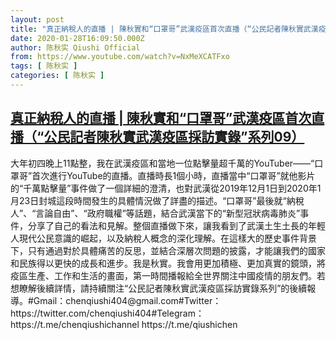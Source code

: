 ```yaml
---
layout: post
title: "真正納稅人的直播 | 陳秋實和“口罩哥”武漢疫區首次直播（“公民記者陳秋實武漢疫區採訪實錄”系列09）"
date: 2020-01-28T16:09:50.000Z
author: 陈秋实 Qiushi Official
from: https://www.youtube.com/watch?v=NxMeXCATFxo
tags: [ 陈秋实 ]
categories: [ 陈秋实 ]
---
```

<!--1580227790000-->
[真正納稅人的直播 | 陳秋實和“口罩哥”武漢疫區首次直播（“公民記者陳秋實武漢疫區採訪實錄”系列09）](https://www.youtube.com/watch?v=NxMeXCATFxo)
------

<div>
大年初四晚上11點整，我在武漢疫區和當地一位點擊量超千萬的YouTuber——“口罩哥”首次進行YouTube的直播。直播時長1個小時，直播當中“口罩哥”就他影片的“千萬點擊量”事件做了一個詳細的澄清，也對武漢從2019年12月1日到2020年1月23日封城這段時間發生的具體情況做了詳盡的描述。“口罩哥”最後就“納稅人”、“言論自由”、“政府職權”等話題，結合武漢當下的“新型冠狀病毒肺炎”事件，分享了自己的看法和見解。整個直播做下來，讓我看到了武漢土生土長的年輕人現代公民意識的崛起，以及納稅人概念的深化理解。在這樣大的歷史事件背景下，只有通過對於具體痛苦的反思，並結合深層次問題的披露，才能讓我們的國家和民族得以更快的成長和進步。我是秋實。我會用更加積極、更加真實的鏡頭，將疫區生產、工作和生活的畫面，第一時間播報給全世界關注中國疫情的朋友們。若想瞭解後續詳情，請持續關注“公民記者陳秋實武漢疫區採訪實錄系列”的後續報導。#Gmail：chenqiushi404@gmail.com#Twitter：https://twitter.com/chenqiushi404#Telegram：https://t.me/chenqiushichannel                        https://t.me/qiushichen
</div>
